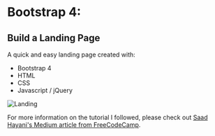 # Bootstrap 4:
## Build a Landing Page

A quick and easy landing page created with:
* Bootstrap 4
* HTML
* CSS
* Javascript / jQuery

![Landing](https://user-images.githubusercontent.com/21123465/36950703-f0ee4280-1fc7-11e8-9906-fa8d1d10c5e1.PNG)

For more information on the tutorial I followed, please check out [Saad Hayani's Medium article from FreeCodeCamp](https://medium.freecodecamp.org/learn-bootstrap-4-in-30-minute-by-building-a-landing-page-website-guide-for-beginners-f64e03833f33).
